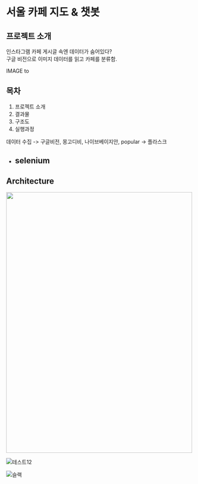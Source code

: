 # 서울 카페 지도 & 챗봇

## 프로젝트 소개
인스타그램 카페 게시글 속엔 데이터가 숨어있다?  
구글 비전으로 이미지 데이터를 읽고 카페를 분류함.

IMAGE to 



## 목차
1. 프로젝트 소개
2. 결과물
3. 구조도
4. 실행과정 

데이터 수집 -> 구글비전, 몽고디비, 나이브베이지안, popular -> 플라스크


- selenium
  - 


## Architecture

<img src="https://user-images.githubusercontent.com/72846750/105701176-446c4980-5f4d-11eb-906c-ca0f9a708441.png" width="500" height="700"/>

![테스트12](https://user-images.githubusercontent.com/42338386/105575023-bb69dc80-5dab-11eb-8856-2cc0e49d1fc1.gif)


![슬랙](https://user-images.githubusercontent.com/42338386/105578468-c7619880-5dc3-11eb-9a04-e7943c601fd8.gif)

